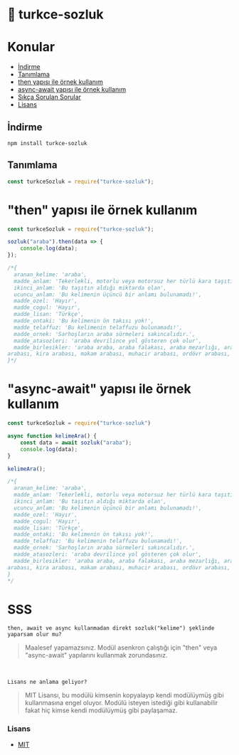 # 📘 turkce-sozluk

# Konular
* [İndirme](https://github.com/HasanKGitHub/turkce-sozluk#indirme)
* [Tanımlama](https://github.com/HasanKGitHub/turkce-sozluk#tanımlama)
* [then yapısı ile örnek kullanım](https://github.com/HasanKGitHub/turkce-sozluk#then-yapısı-ile-ornek-kullanım)
* [async-await yapısı ile örnek kullanım](https://github.com/HasanKGitHub/turkce-sozluk#async-await-yapısı-ile-örnek-kullanım)
* [Sıkça Sorulan Sorular](https://github.com/HasanKGitHub/turkce-sozluk#sss)
* [Lisans](https://github.com/HasanKGitHub/turkce-sozluk#lisans)

## İndirme
```
npm install turkce-sozluk
```

## Tanımlama
```js
const turkceSozluk = require("turkce-sozluk");
```

# "then" yapısı ile örnek kullanım
```js
const turkceSozluk = require("turkce-sozluk");

sozluk("araba").then(data => {
    console.log(data);
});

/*{
  aranan_kelime: 'araba',
  madde_anlam: 'Tekerlekli, motorlu veya motorsuz her türlü kara taşıtı',
  ikinci_anlam: 'Bu taşıtın aldığı miktarda olan',
  ucuncu_anlam: 'Bu kelimenin üçüncü bir anlamı bulunamadı!',
  madde_ozel: 'Hayır',
  madde_cogul: 'Hayır',
  madde_lisan: 'Türkçe',
  madde_ontaki: 'Bu kelimenin ön takısı yok!',
  madde_telaffuz: 'Bu kelimenin telaffuzu bulunamadı!',
  madde_ornek: 'Sarhoşların araba sürmeleri sakıncalıdır.',
  madde_atasozleri: 'araba devrilince yol gösteren çok olur',
  madde_birlesikler: 'araba araba, araba falakası, araba mezarlığı, araba vapuru, bir araba, yaylı araba, at arabası, çöp arabası, domuz arabası, el arabası, kağnı 
arabası, kira arabası, makam arabası, muhacir arabası, ordövr arabası, öküz arabası, polis arabası, servis arabası, şeytanarabası, tanzifat arabası, taş arabası, tatar arabası, tay tay arabası, top arabası, yarış arabası, yük arabası'
}*/
```
# "async-await" yapısı ile örnek kullanım
```js
const turkceSozluk = require("turkce-sozluk")

async function kelimeAra() {
    const data = await sozluk("araba");
    console.log(data);
}

kelimeAra();

/*{
  aranan_kelime: 'araba',
  madde_anlam: 'Tekerlekli, motorlu veya motorsuz her türlü kara taşıtı',
  ikinci_anlam: 'Bu taşıtın aldığı miktarda olan',
  ucuncu_anlam: 'Bu kelimenin üçüncü bir anlamı bulunamadı!',
  madde_ozel: 'Hayır',
  madde_cogul: 'Hayır',
  madde_lisan: 'Türkçe',
  madde_ontaki: 'Bu kelimenin ön takısı yok!',
  madde_telaffuz: 'Bu kelimenin telaffuzu bulunamadı!',
  madde_ornek: 'Sarhoşların araba sürmeleri sakıncalıdır.',
  madde_atasozleri: 'araba devrilince yol gösteren çok olur',
  madde_birlesikler: 'araba araba, araba falakası, araba mezarlığı, araba vapuru, bir araba, yaylı araba, at arabası, çöp arabası, domuz arabası, el arabası, kağnı 
arabası, kira arabası, makam arabası, muhacir arabası, ordövr arabası, öküz arabası, polis arabası, servis arabası, şeytanarabası, tanzifat arabası, taş arabası, tatar arabası, tay tay arabası, top arabası, yarış arabası, yük arabası'
}
*/
```
# SSS
`then, await ve async kullanmadan direkt sozluk("kelime") şeklinde yaparsam olur mu?` <br>
> Maalesef yapamazsınız. Modül asenkron çalıştığı için "then" veya "async-await" yapılarını kullanmak zorundasınız.
<br>

`Lisans ne anlama geliyor?`
> MIT Lisansı, bu modülü kimsenin kopyalayıp kendi modülüymüş gibi kullanmasına engel oluyor. Modülü isteyen istediği gibi kullanabilir fakat hiç kimse kendi modülüymüş gibi paylaşamaz.

### Lisans
* [MIT](https://github.com/HasanKGitHub/turkce-sozluk/blob/main/LICENSE)
